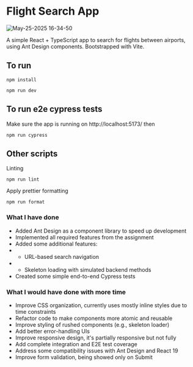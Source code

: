 # Flight Search App

![May-25-2025 16-34-50](https://github.com/user-attachments/assets/3b9bf9b3-fad9-4735-9b6b-358e715bc8a7)

A simple React + TypeScript app to search for flights between airports, using Ant Design components.
Bootstrapped with Vite.

## To run

```
npm install
```

```
npm run dev
```

## To run e2e cypress tests

Make sure the app is running on http://localhost:5173/ then

```
npm run cypress
```

## Other scripts

Linting

```
npm run lint
```

Apply prettier formatting

```
npm run format
```

### What I have done

- Added Ant Design as a component library to speed up development
- Implemented all required features from the assignment
- Added some additional features:
- - URL-based search navigation
- - Skeleton loading with simulated backend methods
- Created some simple end-to-end Cypress tests

### What I would have done with more time

- Improve CSS organization, currently uses mostly inline styles due to time constraints
- Refactor code to make components more atomic and reusable
- Improve styling of rushed components (e.g., skeleton loader)
- Add better error-handling UIs
- Improve responsive design, it's partially responsive but not fully
- Add complete integration and E2E test coverage
- Address some compatibility issues with Ant Design and React 19
- Improve form validation, being showed only on Submit

